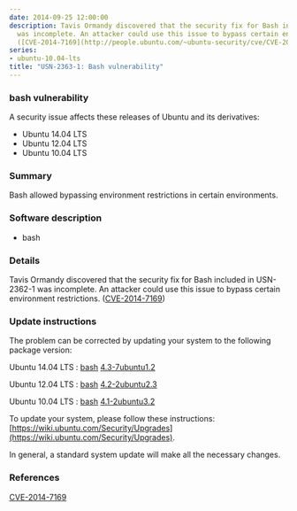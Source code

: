 ```yaml
---
date: 2014-09-25 12:00:00
description: Tavis Ormandy discovered that the security fix for Bash included in USN-2362-1
  was incomplete. An attacker could use this issue to bypass certain environment restrictions.
  ([CVE-2014-7169](http://people.ubuntu.com/~ubuntu-security/cve/CVE-2014-7169))
series:
- ubuntu-10.04-lts
title: "USN-2363-1: Bash vulnerability"
---
```



### bash vulnerability

A security issue affects these releases of Ubuntu and its derivatives:

* Ubuntu 14.04 LTS
* Ubuntu 12.04 LTS
* Ubuntu 10.04 LTS

### Summary

Bash allowed bypassing environment restrictions in certain environments. 

### Software description

* bash 

### Details

Tavis Ormandy discovered that the security fix for Bash included in USN-2362-1 was incomplete. An attacker could use this issue to bypass certain environment restrictions. ([CVE-2014-7169](http://people.ubuntu.com/~ubuntu-security/cve/CVE-2014-7169)) 

### Update instructions

The problem can be corrected by updating your system to the following package version:

Ubuntu 14.04 LTS
 : [bash](https://launchpad.net/ubuntu/+source/bash) <span> [4.3-7ubuntu1.2](https://launchpad.net/ubuntu/+source/bash/4.3-7ubuntu1.2) </span> 

Ubuntu 12.04 LTS
 : [bash](https://launchpad.net/ubuntu/+source/bash) <span> [4.2-2ubuntu2.3](https://launchpad.net/ubuntu/+source/bash/4.2-2ubuntu2.3) </span> 

Ubuntu 10.04 LTS
 : [bash](https://launchpad.net/ubuntu/+source/bash) <span> [4.1-2ubuntu3.2](https://launchpad.net/ubuntu/+source/bash/4.1-2ubuntu3.2) </span> 

To update your system, please follow these instructions: [https://wiki.ubuntu.com/Security/Upgrades](https://wiki.ubuntu.com/Security/Upgrades).

In general, a standard system update will make all the necessary changes. 

### References

 
 [CVE-2014-7169](http://people.ubuntu.com/~ubuntu-security/cve/CVE-2014-7169)